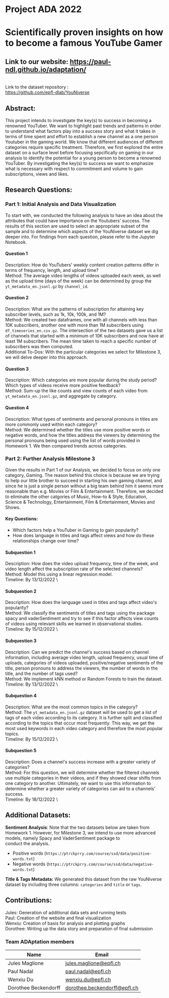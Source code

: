 # Project ADA 2022
# Scientifically proven insights on how to become a famous YouTube Gamer

## Link to our website: https://paul-ndl.github.io/adaptation/

\
Link to the dataset repository : \
https://github.com/epfl-dlab/YouNiverse

## Abstract: 

This project intends to investigate the key(s) to success in becoming a renowned YouTuber. We want to highlight past trends and patterns in order to understand what factors play into a success story and what it takes in terms of time spent and effort to establish a new channel as a one person Youtuber in the gaming world. We know that different audiences of different categories require specific treatment. Therefore, we first explored the entire dataset on a surface level before focusing sepcifically on gaming in our analysis to identify the potential for a young person to become a renowned YouTuber. By investigating the key(s) to success we want to emphasize what is necessary with respect to commitment and volume to gain subscriptions, views and likes.

## Research Questions:

### Part 1: Initial Analysis and Data Visualization

To start with, we conducted the following analysis to have an idea about the attributes that could have importance on the Youtubers’ success. The results of this section are used to select an appropriate subset of the sample and to determine which aspects of the YouNiverse dataset we dig deeper into. For findings from each question, please refer to the Jupyter Notebook.

#### Question 1
Description: How do YouTubers' weekly content creation patterns differ in terms of frequency, length, and upload time? \
Method: The average video lengths of videos uploaded each week, as well as the upload time (days of the week) can be determined by group the `yt_metadata_en.jsonl.gz` by `channel_id`.

#### Question 2
Description: What are the patterns of subscription for attaining key subscriber levels, such as 1k, 10k, 100k, and 1M? \
Method: We created two dataframes, one with all channels with less than 10K subscribers, another one with more than 1M subscribers using `df_timeseries_en.csv.gz`. The intersection of the two datasets gave us a list of channels that started with a minimum of 10K subscribers and now have at least 1M subscribers. The mean time taken to reach a specific number of subscribers was then computed. \
Additional To-Dos: With the particular categories we select for Milestone 3, we will delve deeper into this approach.


#### Question 3
Description: Which categories are more popular during the study period? Which types of videos receive more positive feedback? \
Method: Sum-up the like counts and view counts of each video from `yt_metadata_en.jsonl.gz`, and aggregate by category.

#### Question 4
Description: What types of sentiments and personal pronouns in titles are more commonly used within each category? \
Method: We determined whether the titles use more positive words or negative words, and how the titles address the viewers by determining the personal pronouns being used using the list of words provided in Homework 1. We then compared trends across categories.

### Part 2: Further Analysis Milestone 3

Given the results in Part 1 of our Analysis, we decided to focus on only one category, Gaming. The reason behind this choice is because we are trying to help our little brother to succeed in starting his own gaming channel, and since he is just a single person without a big team behind him it seems more reasonable than e.g. Movies or Film & Entertainment. Therefore, we decided to eliminate the other catgories of Music, How-to & Style, Education, Science & Technology, Entertainment, Film & Entertainment, Movies and Shows.

#### Key Questions:
 - Which factors help a YouTuber in Gaming to gain popularity?
 - How does language in titles and tags affect views and how do these relationships change over time?


#### Subquestion 1
Description: How does the video upload frequency, time of the week, and video length affect the subscription rate of the selected channels? \
Method: Model this using a linear regression model. \
Timeline: By 13/12/2022 \


#### Subquestion 2
Description: How does the language used in titles and tags affect video's popularity? \
Method: We classify the sentiments of titles and tags using the package spacy and vaderSentiment and try to see if this factor affects view counts of videos using relevant skills we learned in observational studies. \
Timeline: By 15/12/2022 \


#### Subquestion 3
Description: Can we predict the channel's success based on channel information, including average video length, upload frequency, usual time of uploads, categories of videos uploaded, positive/negative sentiments of the title, person pronouns to address the viewers, the number of words in the title, and the number of tags used? \
Method: We implement kNN method or Random Forests to train the dataset. \
Timeline: By 13/12/2022 \


#### Subquestion 4 
Description: What are the most common topics in the category? \
Method: The `yt_metadata_en.jsonl.gz` dataset will be used to get a list of tags of each video according to its category. It is further split and classified according to the topics that occur most frequently. This way, we get the most used keywords in each video category and therefore the most popular topics. \
Timeline: By 15/12/2022 \


#### Subquestion 5
Description: Does a channel's success increase with a greater variety of categories? \
Method: For this question, we will determine whether the filtered channels use multiple categories in their videos, and if they showed clear shifts from one category to another. Ultimately, we want to use this information to determine whether a greater variety of categories can aid to a channels’ success. \
Timeline: By 18/12/2022 \


## Additional Datasets:
**Sentiment Analysis**: Note that the two datasets below are taken from Homework 1. However, for Milestone 3, we intend to use more advanced models, namely Spacy and VaderSentiment package to conduct the analysis.
- Positive words (`https://ptrckprry.com/course/ssd/data/positive-words.txt`)
- Negative words (`https://ptrckprry.com/course/ssd/data/negative-words.txt`)

**Title & Tags Metadata:** We generated this dataset from the raw YouNiverse dataset by including three columns: `categories` and `title` or `tags`.

## Contributions:
Jules: Generation of additional data sets and running tests \
Paul: Creation of the website and final visualization \
Wenxiu: Creation of basis for analysis and plotting graphs \
Dorothee: Writing up the data story and preparation of final submission


### Team ADAptation members

| **Name**                 | **Email**                        |
| -------------------- | ---------------------------- |
| Jules Maglione       | jules.maglione@epfl.ch       |
| Paul Nadal           | paul.nadal@epfl.ch           |
| Wenxiu Du            | wenxiu.du@epfl.ch            |
| Dorothee Beckendorff | dorothee.beckendorff@epfl.ch |
